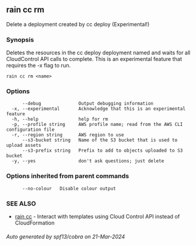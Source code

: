 ## rain cc rm

Delete a deployment created by cc deploy (Experimental!)

### Synopsis

Deletes the resources in the cc deploy deployment named <name> and waits for all CloudControl API calls to complete. This is an experimental feature that requires the -x flag to run.

```
rain cc rm <name>
```

### Options

```
      --debug              Output debugging information
  -x, --experimental       Acknowledge that this is an experimental feature
  -h, --help               help for rm
  -p, --profile string     AWS profile name; read from the AWS CLI configuration file
  -r, --region string      AWS region to use
      --s3-bucket string   Name of the S3 bucket that is used to upload assets
      --s3-prefix string   Prefix to add to objects uploaded to S3 bucket
  -y, --yes                don't ask questions; just delete
```

### Options inherited from parent commands

```
      --no-colour   Disable colour output
```

### SEE ALSO

* [rain cc](rain_cc.md)	 - Interact with templates using Cloud Control API instead of CloudFormation

###### Auto generated by spf13/cobra on 21-Mar-2024
